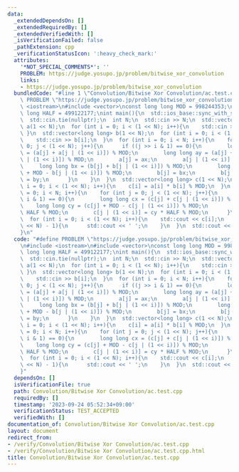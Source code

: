 ```yaml
---
data:
  _extendedDependsOn: []
  _extendedRequiredBy: []
  _extendedVerifiedWith: []
  _isVerificationFailed: false
  _pathExtension: cpp
  _verificationStatusIcon: ':heavy_check_mark:'
  attributes:
    '*NOT_SPECIAL_COMMENTS*': ''
    PROBLEM: https://judge.yosupo.jp/problem/bitwise_xor_convolution
    links:
    - https://judge.yosupo.jp/problem/bitwise_xor_convolution
  bundledCode: "#line 1 \"Convolution/Bitwise Xor Convolution/ac.test.cpp\"\n#define\
    \ PROBLEM \"https://judge.yosupo.jp/problem/bitwise_xor_convolution\"\n#include\
    \ <iostream>\n#include <vector>\nconst long long MOD = 998244353;\nconst long\
    \ long HALF = 499122177;\nint main(){\n  std::ios_base::sync_with_stdio(false);\n\
    \  std::cin.tie(nullptr);\n  int N;\n  std::cin >> N;\n  std::vector<long long>\
    \ a(1 << N);\n  for (int i = 0; i < (1 << N); i++){\n    std::cin >> a[i];\n \
    \ }\n  std::vector<long long> b(1 << N);\n  for (int i = 0; i < (1 << N); i++){\n\
    \    std::cin >> b[i];\n  }\n  for (int i = 0; i < N; i++){\n    for (int j =\
    \ 0; j < (1 << N); j++){\n      if ((j >> i & 1) == 0){\n        long long ax\
    \ = (a[j] + a[j | (1 << i)]) % MOD;\n        long long ay = (a[j] + MOD - a[j\
    \ | (1 << i)]) % MOD;\n        a[j] = ax;\n        a[j | (1 << i)] = ay;\n   \
    \     long long bx = (b[j] + b[j | (1 << i)]) % MOD;\n        long long by = (b[j]\
    \ + MOD - b[j | (1 << i)]) % MOD;\n        b[j] = bx;\n        b[j | (1 << i)]\
    \ = by;\n      }\n    }\n  }\n  std::vector<long long> c(1 << N);\n  for (int\
    \ i = 0; i < (1 << N); i++){\n    c[i] = a[i] * b[i] % MOD;\n  }\n  for (int i\
    \ = 0; i < N; i++){\n    for (int j = 0; j < (1 << N); j++){\n      if ((j >>\
    \ i & 1) == 0){\n        long long cx = (c[j] + c[j | (1 << i)]) % MOD;\n    \
    \    long long cy = (c[j] + MOD - c[j | (1 << i)]) % MOD;\n        c[j] = cx *\
    \ HALF % MOD;\n        c[j | (1 << i)] = cy * HALF % MOD;\n      }\n    }\n  }\n\
    \  for (int i = 0; i < (1 << N); i++){\n    std::cout << c[i];\n    if (i < (1\
    \ << N) - 1){\n      std::cout << ' ';\n    }\n  }\n  std::cout << std::endl;\n\
    }\n"
  code: "#define PROBLEM \"https://judge.yosupo.jp/problem/bitwise_xor_convolution\"\
    \n#include <iostream>\n#include <vector>\nconst long long MOD = 998244353;\nconst\
    \ long long HALF = 499122177;\nint main(){\n  std::ios_base::sync_with_stdio(false);\n\
    \  std::cin.tie(nullptr);\n  int N;\n  std::cin >> N;\n  std::vector<long long>\
    \ a(1 << N);\n  for (int i = 0; i < (1 << N); i++){\n    std::cin >> a[i];\n \
    \ }\n  std::vector<long long> b(1 << N);\n  for (int i = 0; i < (1 << N); i++){\n\
    \    std::cin >> b[i];\n  }\n  for (int i = 0; i < N; i++){\n    for (int j =\
    \ 0; j < (1 << N); j++){\n      if ((j >> i & 1) == 0){\n        long long ax\
    \ = (a[j] + a[j | (1 << i)]) % MOD;\n        long long ay = (a[j] + MOD - a[j\
    \ | (1 << i)]) % MOD;\n        a[j] = ax;\n        a[j | (1 << i)] = ay;\n   \
    \     long long bx = (b[j] + b[j | (1 << i)]) % MOD;\n        long long by = (b[j]\
    \ + MOD - b[j | (1 << i)]) % MOD;\n        b[j] = bx;\n        b[j | (1 << i)]\
    \ = by;\n      }\n    }\n  }\n  std::vector<long long> c(1 << N);\n  for (int\
    \ i = 0; i < (1 << N); i++){\n    c[i] = a[i] * b[i] % MOD;\n  }\n  for (int i\
    \ = 0; i < N; i++){\n    for (int j = 0; j < (1 << N); j++){\n      if ((j >>\
    \ i & 1) == 0){\n        long long cx = (c[j] + c[j | (1 << i)]) % MOD;\n    \
    \    long long cy = (c[j] + MOD - c[j | (1 << i)]) % MOD;\n        c[j] = cx *\
    \ HALF % MOD;\n        c[j | (1 << i)] = cy * HALF % MOD;\n      }\n    }\n  }\n\
    \  for (int i = 0; i < (1 << N); i++){\n    std::cout << c[i];\n    if (i < (1\
    \ << N) - 1){\n      std::cout << ' ';\n    }\n  }\n  std::cout << std::endl;\n\
    }"
  dependsOn: []
  isVerificationFile: true
  path: Convolution/Bitwise Xor Convolution/ac.test.cpp
  requiredBy: []
  timestamp: '2023-09-24 05:52:34+09:00'
  verificationStatus: TEST_ACCEPTED
  verifiedWith: []
documentation_of: Convolution/Bitwise Xor Convolution/ac.test.cpp
layout: document
redirect_from:
- /verify/Convolution/Bitwise Xor Convolution/ac.test.cpp
- /verify/Convolution/Bitwise Xor Convolution/ac.test.cpp.html
title: Convolution/Bitwise Xor Convolution/ac.test.cpp
---
```


